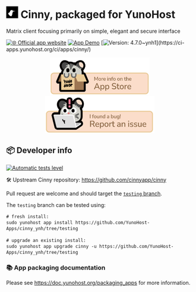 <!--
N.B.: This README was automatically generated by <https://github.com/YunoHost/apps_tools/blob/main/readme_generator>
It shall NOT be edited by hand.
-->

<h1>
  <img src="https://raw.githubusercontent.com/YunoHost/apps/main/logos/cinny.png" width="32px" alt="Logo of Cinny">
  Cinny, packaged for YunoHost
</h1>

Matrix client focusing primarily on simple, elegant and secure interface

[![🌐 Official app website](https://img.shields.io/badge/Official_app_website-darkgreen?style=for-the-badge)](https://cinny.in)
[![App Demo](https://img.shields.io/badge/App_Demo-blue?style=for-the-badge)](https://app.cinny.in)
[![Version: 4.7.0~ynh1](https://img.shields.io/badge/Version-4.7.0~ynh1-rgba(0,150,0,1)?style=for-the-badge)](https://ci-apps.yunohost.org/ci/apps/cinny/)

<div align="center">
<a href="https://apps.yunohost.org/app/cinny"><img height="100px" src="https://github.com/YunoHost/yunohost-artwork/raw/refs/heads/main/badges/neopossum-badges/badge_more_info_on_the_appstore.svg"/></a>
<a href="https://github.com/YunoHost-Apps/cinny_ynh/issues"><img height="100px" src="https://github.com/YunoHost/yunohost-artwork/raw/refs/heads/main/badges/neopossum-badges/badge_report_an_issue.svg"/></a>
</div>

## 📦 Developer info

[![Automatic tests level](https://apps.yunohost.org/badge/cilevel/cinny)](https://ci-apps.yunohost.org/ci/apps/cinny/)

🛠️ Upstream Cinny repository: <https://github.com/cinnyapp/cinny>

Pull request are welcome and should target the [`testing` branch](https://github.com/YunoHost-Apps/cinny_ynh/tree/testing).

The `testing` branch can be tested using:
```
# fresh install:
sudo yunohost app install https://github.com/YunoHost-Apps/cinny_ynh/tree/testing

# upgrade an existing install:
sudo yunohost app upgrade cinny -u https://github.com/YunoHost-Apps/cinny_ynh/tree/testing
```

### 📚 App packaging documentation

Please see <https://doc.yunohost.org/packaging_apps> for more information.